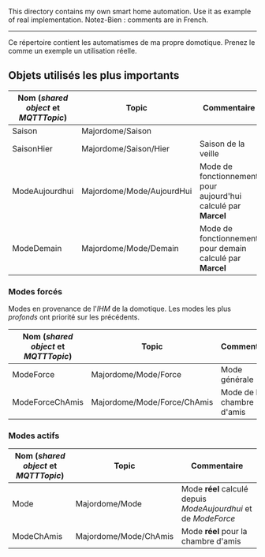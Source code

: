 This directory contains my own smart home automation. Use it as example of real implementation.
Notez-Bien : comments are in French.

----

Ce répertoire contient les automatismes de ma propre domotique. Prenez le comme un exemple un utilisation réelle.

## Objets utilisés les plus importants

Nom (*shared object* et *MQTTTopic*) | Topic | Commentaire
----|----|----
Saison | Majordome/Saison | 
SaisonHier | Majordome/Saison/Hier | Saison de la veille
ModeAujourdhui | Majordome/Mode/AujourdHui | Mode de fonctionnement pour aujourd'hui calculé par **Marcel**
ModeDemain | Majordome/Mode/Demain | Mode de fonctionnement pour demain calculé par **Marcel**

### Modes forcés
Modes en provenance de l'*IHM* de la domotique.
Les modes les plus *profonds* ont priorité sur les précédents.

Nom (*shared object* et *MQTTTopic*) | Topic | Commentaire
----|----|----
ModeForce | Majordome/Mode/Force | Mode générale
ModeForceChAmis | Majordome/Mode/Force/ChAmis | Mode de la chambre d'amis

### Modes actifs

Nom (*shared object* et *MQTTTopic*) | Topic | Commentaire
----|----|----
Mode | Majordome/Mode | Mode **réel** calculé depuis *ModeAujourdhui* et de *ModeForce*
ModeChAmis | Majordome/Mode/ChAmis | Mode **réel** pour la chambre d'amis

